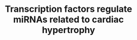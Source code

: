 ---
annotations:
- id: PW:0000296
  parent: disease pathway
  type: Pathway Ontology
  value: hypertrophic cardiomyopathy pathway
- id: CL:0000746
  parent: native cell
  type: Cell Type Ontology
  value: cardiac muscle cell
authors:
- MLevels
- Khanspers
- MaintBot
- AMTan
- Egonw
- Marvin M2
- Eweitz
citedin:
- link: PMC7733519
description: Transcription Factors that possibly regulate the expression of microRNAs
  related to cardiac hypertrophy. Interactions found by using TransMir. MicroRNAs
  are represented by a purple color and a rounded rectangle. Proteins on this pathway
  have targeted assays available via the [https://assays.cancer.gov/available_assays?wp_id=WP1559
  CPTAC Assay Portal].
last-edited: 2021-05-22
organisms:
- Homo sapiens
redirect_from:
- /index.php/Pathway:WP1559
- /instance/WP1559
- /instance/WP1559_rr117836
revision: r117836
schema-jsonld:
- '@context': https://schema.org/
  '@id': https://wikipathways.github.io/pathways/WP1559.html
  '@type': Dataset
  creator:
    '@type': Organization
    name: WikiPathways
  description: Transcription Factors that possibly regulate the expression of microRNAs
    related to cardiac hypertrophy. Interactions found by using TransMir. MicroRNAs
    are represented by a purple color and a rounded rectangle. Proteins on this pathway
    have targeted assays available via the [https://assays.cancer.gov/available_assays?wp_id=WP1559
    CPTAC Assay Portal].
  keywords:
  - AKT1
  - AKT2
  - Calcineurin
  - MEF-2
  - MIR29A
  - NFkB
  - RAS
  - STAT3
  - TGFbeta
  license: CC0
  name: Transcription factors regulate miRNAs related to cardiac hypertrophy
seo: CreativeWork
title: Transcription factors regulate miRNAs related to cardiac hypertrophy
wpid: WP1559
---
